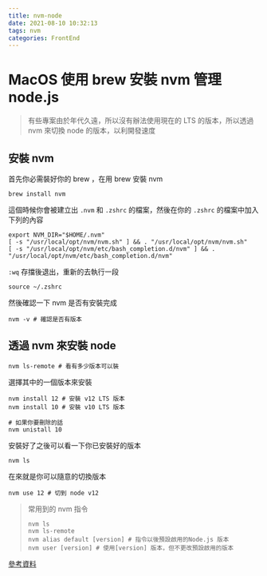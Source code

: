 ```yaml
---
title: nvm-node
date: 2021-08-10 10:32:13
tags: nvm
categories: FrontEnd
---
```


# MacOS 使用 brew 安裝 nvm 管理 node.js

> 有些專案由於年代久遠，所以沒有辦法使用現在的 LTS 的版本，所以透過 nvm 來切換 node 的版本，以利開發速度

## 安裝 nvm

首先你必需裝好你的 brew ，在用 brew 安裝 nvm

```shell
brew install nvm
```

這個時候你會被建立出 `.nvm` 和 `.zshrc` 的檔案，然後在你的 `.zshrc` 的檔案中加入下列的內容

```shell
export NVM_DIR="$HOME/.nvm"
[ -s "/usr/local/opt/nvm/nvm.sh" ] && . "/usr/local/opt/nvm/nvm.sh"
[ -s "/usr/local/opt/nvm/etc/bash_completion.d/nvm" ] && . "/usr/local/opt/nvm/etc/bash_completion.d/nvm"
```

`:wq` 存擋後退出，重新的去執行一段

```shell
source ~/.zshrc
```

然後確認一下 nvm 是否有安裝完成

```shell
nvm -v # 確認是否有版本
```

## 透過 nvm 來安裝 node

```shell
nvm ls-remote # 看有多少版本可以裝
```

選擇其中的一個版本來安裝

```shell
nvm install 12 # 安裝 v12 LTS 版本
nvm install 10 # 安裝 v10 LTS 版本

# 如果你要刪除的話
nvm unistall 10
```

安裝好了之後可以看一下你已安裝好的版本

```shell
nvm ls
```

在來就是你可以隨意的切換版本

```shell
nvm use 12 # 切到 node v12
```

> 常用到的 nvm 指令
>
> ```shell
> nvm ls
> nvm ls-remote
> nvm alias default [version] # 指令以後預設啟用的Node.js 版本
> nvm user [version] # 使用[version] 版本，但不更改預設啟用的版本
> ```

[參考資料](https://qizhanming.com/blog/2020/07/29/how-to-install-node-using-nvm-on-macos-with-brew)

